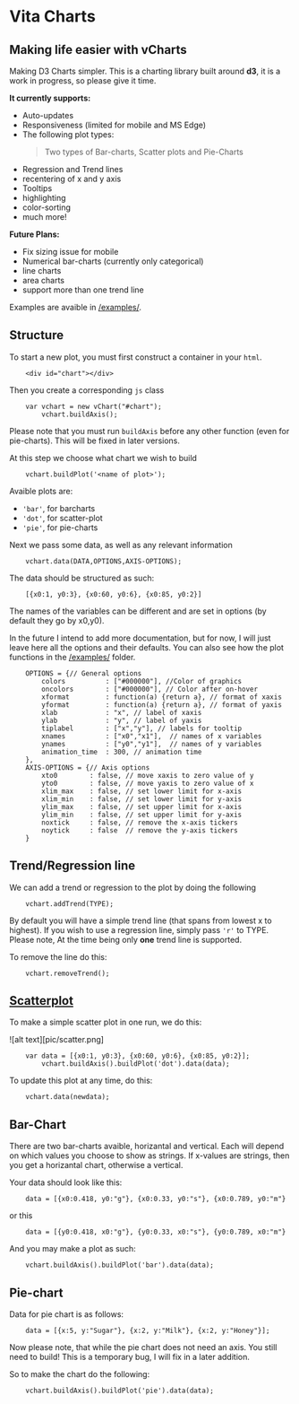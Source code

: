 # Vita Charts
## Making life easier with vCharts
Making D3 Charts simpler.
This is a charting library built around **d3**, it is a work in progress, so please give it time.

**It currently supports:**
- Auto-updates
- Responsiveness (limited for mobile and MS Edge)
- The following plot types:
    > Two types of Bar-charts, Scatter plots and Pie-Charts
- Regression and Trend lines
- recentering of x and y axis
- Tooltips
- highlighting
- color-sorting
- much more!

**Future Plans:**
- Fix sizing issue for mobile
- Numerical bar-charts (currently only categorical)
- line charts
- area charts
- support more than one trend line

Examples are avaible in [/examples/](/examples).

## Structure
To start a new plot, you must first construct a container in your `html`.
```{html}
	<div id="chart"></div>
```

Then you create a corresponding `js` class
```{js}
	var vchart = new vChart("#chart");
        vchart.buildAxis();
```
Please note that you must run `buildAxis` before any other function (even for pie-charts).
This will be fixed in later versions.

At this step we choose what chart we wish to build
```{js}
    vchart.buildPlot('<name of plot>');
```
Avaible plots are:
- `'bar'`, for barcharts
- `'dot'`, for scatter-plot
- `'pie'`, for pie-charts

Next we pass some data, as well as any relevant information
```{js}
    vchart.data(DATA,OPTIONS,AXIS-OPTIONS);
```
The data should be structured as such:
```{json}
    [{x0:1, y0:3}, {x0:60, y0:6}, {x0:85, y0:2}]
```
The names of the variables can be different and are set in options (by default they go by x0,y0).

In the future I intend to add more documentation, but for now, I will just leave here all the options and their defaults.
You can also see how the plot functions in the  [/examples/](/examples) folder.
```{js}
    OPTIONS = {// General options
		colors 			: ["#000000"], //Color of graphics
		oncolors 		: ["#000000"], // Color after on-hover
		xformat 		: function(a) {return a}, // format of xaxis
		yformat 		: function(a) {return a}, // format of yaxis
		xlab 			: "x", // label of xaxis
		ylab 			: "y", // label of yaxis
		tiplabel		: ["x","y"], // labels for tooltip
		xnames 			: ["x0","x1"],  // names of x variables
		ynames 			: ["y0","y1"],  // names of y variables
		animation_time 	: 300, // animation time
	},
	AXIS-OPTIONS = {// Axis options
	    xto0	    : false, // move xaxis to zero value of y
        yto0        : false, // move yaxis to zero value of x
		xlim_max	: false, // set lower limit for x-axis
        xlim_min    : false, // set lower limit for y-axis
		ylim_max	: false, // set upper limit for x-axis
        ylim_min    : false, // set upper limit for y-axis
		noxtick 	: false, // remove the x-axis tickers
        noytick     : false  // remove the y-axis tickers
	} 
```

## Trend/Regression line
We can add a trend or regression to the plot by doing the following
```{js}
    vchart.addTrend(TYPE);
```
By default you will have a simple trend line (that spans from lowest x to highest).
If you wish to use a regression line, simply pass `'r'` to TYPE.
Please note, At the time being only **one** trend line is supported.

To remove the line do this:
```{js}
    vchart.removeTrend();
```

## [Scatterplot](/examples/scatter-charts.html)
To make a simple scatter plot in one run, we do this:

![alt text][pic/scatter.png]

```{js}
    var data = [{x0:1, y0:3}, {x0:60, y0:6}, {x0:85, y0:2}];
        vchart.buildAxis().buildPlot('dot').data(data);
```

To update this plot at any time, do this:
```{js}
    vchart.data(newdata);
```
## Bar-Chart
There are two bar-charts avaible, horizantal and vertical. Each will depend on which values you choose to show as strings.
If x-values are strings, then you get a horizantal chart, otherwise a vertical.

Your data should look like this:
```{js}
    data = [{x0:0.418, y0:"g"}, {x0:0.33, y0:"s"}, {x0:0.789, y0:"m"}
```
or this
```{js}
    data = [{y0:0.418, x0:"g"}, {y0:0.33, x0:"s"}, {y0:0.789, x0:"m"}
```

And you may make a plot as such:
```{js}
    vchart.buildAxis().buildPlot('bar').data(data);
```

## Pie-chart
Data for pie chart is as follows:
```{js}
    data = [{x:5, y:"Sugar"}, {x:2, y:"Milk"}, {x:2, y:"Honey"}];
```

Now please note, that while the pie chart does not need an axis. You still need to build!
This is a temporary bug, I will fix in a later addition.

So to make the chart do the following:
```{js}
    vchart.buildAxis().buildPlot('pie').data(data);
```